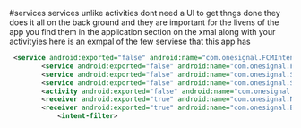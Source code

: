 #services
services unlike activities dont need a UI to get thngs done they does it all on the back ground and they are important for the livens of the app 
you find them in the application section on the xmal along with your activityies here is an exmpal of the few serviese that this app has
```xml
 <service android:exported="false" android:name="com.onesignal.FCMIntentService"/>
        <service android:exported="false" android:name="com.onesignal.FCMIntentJobService" android:permission="android.permission.BIND_JOB_SERVICE"/>
        <service android:exported="false" android:name="com.onesignal.SyncService" android:stopWithTask="true"/>
        <service android:exported="false" android:name="com.onesignal.SyncJobService" android:permission="android.permission.BIND_JOB_SERVICE"/>
        <activity android:exported="false" android:name="com.onesignal.PermissionsActivity" android:theme="@android:style/Theme.Translucent.NoTitleBar"/>
        <receiver android:exported="true" android:name="com.onesignal.NotificationDismissReceiver"/>
        <receiver android:exported="true" android:name="com.onesignal.BootUpReceiver">
            <intent-filter>
```
